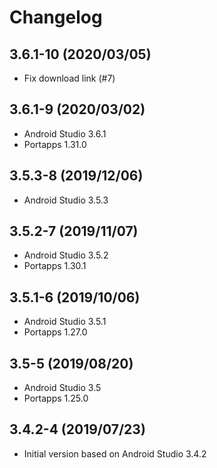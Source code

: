 # Changelog

## 3.6.1-10 (2020/03/05)

* Fix download link (#7)

## 3.6.1-9 (2020/03/02)

* Android Studio 3.6.1
* Portapps 1.31.0

## 3.5.3-8 (2019/12/06)

* Android Studio 3.5.3

## 3.5.2-7 (2019/11/07)

* Android Studio 3.5.2
* Portapps 1.30.1

## 3.5.1-6 (2019/10/06)

* Android Studio 3.5.1
* Portapps 1.27.0

## 3.5-5 (2019/08/20)

* Android Studio 3.5
* Portapps 1.25.0

## 3.4.2-4 (2019/07/23)

* Initial version based on Android Studio 3.4.2
